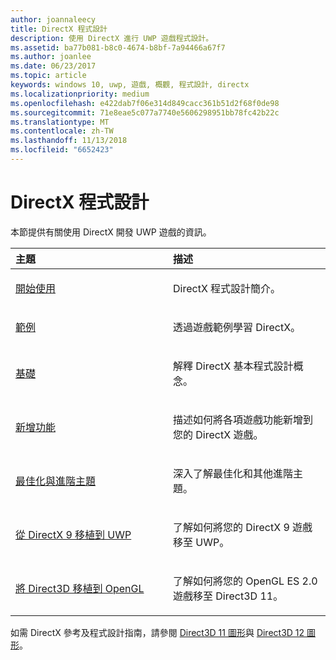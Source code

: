 ```yaml
---
author: joannaleecy
title: DirectX 程式設計
description: 使用 DirectX 進行 UWP 遊戲程式設計。
ms.assetid: ba77b081-b8c0-4674-b8bf-7a94466a67f7
ms.author: joanlee
ms.date: 06/23/2017
ms.topic: article
keywords: windows 10, uwp, 遊戲, 概觀, 程式設計, directx
ms.localizationpriority: medium
ms.openlocfilehash: e422dab7f06e314d849cacc361b51d2f68f0de98
ms.sourcegitcommit: 71e8eae5c077a7740e5606298951bb78fc42b22c
ms.translationtype: MT
ms.contentlocale: zh-TW
ms.lasthandoff: 11/13/2018
ms.locfileid: "6652423"
---
```

# <a name="directx-programming"></a>DirectX 程式設計

本節提供有關使用 DirectX 開發 UWP 遊戲的資訊。

<table>
<colgroup>
<col width="50%" />
<col width="50%" />
</colgroup>
<thead>
<tr class="header">
<th align="left">主題</th>
<th align="left">描述</th>
</tr>
</thead>
<tbody>
<tr class="odd">
<td align="left"><p><a href="directx-getting-started.md">開始使用</a></p></td>
<td align="left"><p>DirectX 程式設計簡介。</p></td>
</tr>
<tr class="even">
<td align="left"><p><a href="directx-samples.md">範例</a></p></td>
<td align="left"><p>透過遊戲範例學習 DirectX。</p></td>
</tr>
<tr class="odd">
<td align="left"><p><a href="directx-fundamentals.md">基礎</a></p></td>
<td align="left"><p>解釋 DirectX 基本程式設計概念。</p></td>
</tr>
<tr class="even">
<td align="left"><p><a href="directx-add-features.md">新增功能</a></p></td>
<td align="left"><p>描述如何將各項遊戲功能新增到您的 DirectX 遊戲。</p></td>
</tr>
<tr class="odd">
<td align="left"><p><a href="directx-optimization-and-advanced-topics.md">最佳化與進階主題</a></p></td>
<td align="left"><p>深入了解最佳化和其他進階主題。</p></td>
</tr>
<tr class="even">
<td align="left"><p><a href="porting-your-directx-9-game-to-windows-store.md">從 DirectX 9 移植到 UWP</a></p></td>
<td align="left"><p>了解如何將您的 DirectX 9 遊戲移至 UWP。</p></td>
</tr>
<tr class="odd">
<td align="left"><p><a href="port-from-opengl-es-2-0-to-directx-11-1.md">將 Direct3D 移植到 OpenGL</a></p></td>
<td align="left"><p>了解如何將您的 OpenGL ES 2.0 遊戲移至 Direct3D 11。</p></td>
</tr>
</tbody>
</table>


如需 DirectX 參考及程式設計指南，請參閱 [Direct3D 11 圖形](https://msdn.microsoft.com/library/windows/desktop/ff476080.aspx)與 [Direct3D 12 圖形](https://msdn.microsoft.com/library/windows/desktop/dn903821.aspx)。
 






